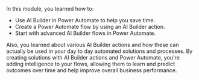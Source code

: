 In this module, you learned how to:

- Use AI Builder in Power Automate to help you save time.
- Create a Power Automate flow by using an AI Builder action.
- Start with advanced AI Builder flows in Power Automate.

Also, you learned about various AI Builder actions and how these can actually be used in your day to day automated solutions and processes. By creating solutions with AI Builder actions and Power Automate, you're adding intelligence to your flows, allowing them to learn and predict outcomes over time and help improve overall business performance.
